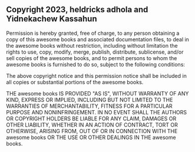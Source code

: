 ## Copyright 2023, heldricks adhola and Yidnekachew Kassahun

Permission is hereby granted, free of charge, to any person obtaining a copy of this awesome books and associated documentation files, to deal in the awesome books without restriction, including without limitation the rights to use, copy, modify, merge, publish, distribute, sublicense, and/or sell copies of the awesome books, and to permit persons to whom the awesome books is furnished to do so, subject to the following conditions:

The above copyright notice and this permission notice shall be included in all copies or substantial portions of the awesome books.

THE awesome books IS PROVIDED "AS IS", WITHOUT WARRANTY OF ANY KIND, EXPRESS OR IMPLIED, INCLUDING BUT NOT LIMITED TO THE WARRANTIES OF MERCHANTABILITY, FITNESS FOR A PARTICULAR PURPOSE AND NONINFRINGEMENT. IN NO EVENT SHALL THE AUTHORS OR COPYRIGHT HOLDERS BE LIABLE FOR ANY CLAIM, DAMAGES OR OTHER LIABILITY, WHETHER IN AN ACTION OF CONTRACT, TORT OR OTHERWISE, ARISING FROM, OUT OF OR IN CONNECTION WITH THE awesome books OR THE USE OR OTHER DEALINGS IN THE awesome books.
